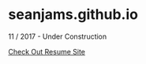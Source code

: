 # seanjams.github.io

11 / 2017 - Under Construction

[Check Out Resume Site](http://www.seanoreilly.co/Resume)
